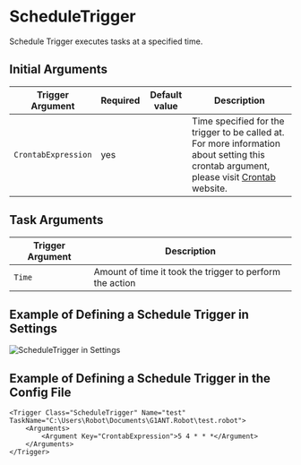 # ScheduleTrigger

Schedule Trigger executes tasks at a specified time.

## Initial Arguments

| Trigger Argument | Required | Default value | Description |
| -------- | ---- | -------- | ------------- |
| `CrontabExpression` | yes |  | Time specified for the trigger to be called at. For more information about setting this crontab argument, please visit [Crontab](https://crontab.guru/) website. |

## Task Arguments

| Trigger Argument | Description |
| -------- | ---- |
| `Time` | Amount of time it took the trigger to perform the action |

## Example of Defining a Schedule Trigger in Settings

![ScheduleTrigger in Settings](https://manual.g1ant.com/link/G1ANT.Manual/-assets/scheduletriggerexample.png)

## Example of Defining a Schedule Trigger in the Config File

```G1ANT
<Trigger Class="ScheduleTrigger" Name="test" TaskName="C:\Users\Robot\Documents\G1ANT.Robot\test.robot">
	<Arguments>
		<Argument Key="CrontabExpression">5 4 * * *</Argument>
	</Arguments>
</Trigger>
```
